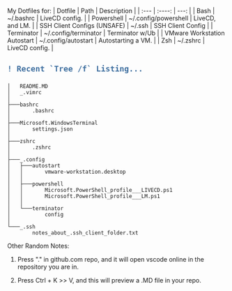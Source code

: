 My Dotfiles for:
| Dotfile                      | Path                  | Description         |
| :---                         |    :----:             |          ---:       |
| Bash                         | ~/.bashrc             | LiveCD config.      |
| Powershell                   | ~/.config/powershell  | LiveCD, and LM.     |
| SSH Client Configs (UNSAFE)  | ~/.ssh                | SSH Client Config   |
| Terminator                   | ~/.config/terminator  | Terminator w/Ub     |
| VMware Workstation Autostart | ~/.config/autostart   | Autostarting a VM.  |
| Zsh                          | ~/.zshrc              | LiveCD config.      |

<h2>
        
```diff
! Recent `Tree /f` Listing...
```
</h2>

```
│   README.MD
│   _.vimrc
│
├───bashrc
│       .bashrc
│
├───Microsoft.WindowsTerminal
│       settings.json
│
├───zshrc
│       .zshrc
│
├───_.config
│   ├───autostart
│   │       vmware-workstation.desktop
│   │
│   ├───powershell
│   │       Microsoft.PowerShell_profile___LIVECD.ps1
│   │       Microsoft.PowerShell_profile___LM.ps1
│   │
│   └───terminator
│           config
│
└───_.ssh
        notes_about_.ssh_client_folder.txt
```

Other Random Notes:
1. Press "." in github.com repo, and it will open vscode online in the repository you are in.

2. Press Ctrl + K >> V, and this will preview a .MD file in your repo.
